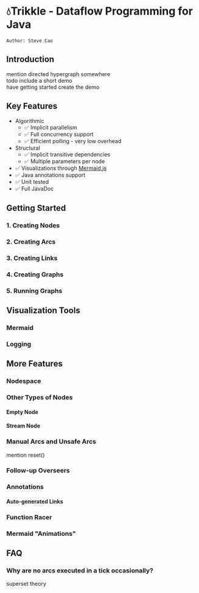 # 💧Trikkle - Dataflow Programming for Java

`Author: Steve Cao`

## Introduction

mention directed hypergraph somewhere\
todo include a short demo \
have getting started create the demo

## Key Features

- Algorithmic
  - ✅ Implicit parallelism
  - ✅ Full concurrency support
  - ✅ Efficient polling - very low overhead
- Structural
  - ✅ Implicit transitive dependencies
  - ✅ Multiple parameters per node
- ✅ Visualizations through [Mermaid.js](https://github.com/mermaid-js/mermaid)
- ✅ Java annotations support
- ✅ Unit tested
- ✅ Full JavaDoc

## Getting Started

### 1. Creating Nodes

### 2. Creating Arcs

### 3. Creating Links

### 4. Creating Graphs

### 5. Running Graphs

## Visualization Tools

### Mermaid

### Logging

## More Features

### Nodespace

### Other Types of Nodes

#### Empty Node

#### Stream Node

### Manual Arcs and Unsafe Arcs

mention reset()

### Follow-up Overseers

### Annotations

#### Auto-generated Links

### Function Racer

### Mermaid "Animations"

## FAQ

### Why are no arcs executed in a tick occasionally?

superset theory
